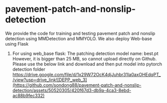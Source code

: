 # pavement-patch-and-nonslip-detection
We provide the code for training and testing pavement patch and nonslip detection using MMDetection and MMYOLO. We also deploy Web-base using Flask

1. For using web_base flask:
    The patching detection model name: best.pt
    However, it is bigger than 25 MB, so cannot upload directly on Github.
    Please use the below link and download and then put model into pytorch detection folder
    https://drive.google.com/file/d/1x29W72OcK4djJuhbr31la0axOHEdqPT_/view?usp=drive_link![DEPP_web_3](https://github.com/sondong88/pavement-patch-and-nonslip-detection/assets/50520305/420f67d3-db9a-4ca3-8ebd-ac88b9fec332)
